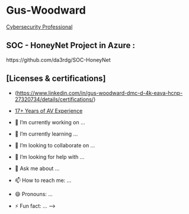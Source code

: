 # Gus-Woodward




<a href="https://www.linkedin.com/in/gus-woodward-dmc-d-4k-eava-hcnp-27320734/">Cybersecurity Professional</a>
 <br/>
<h2> SOC - HoneyNet Project in Azure :</h2> https://github.com/da3rdg/SOC-HoneyNet

 

<h2>[Licenses & certifications]</h2>

- (https://www.linkedin.com/in/gus-woodward-dmc-d-4k-eava-hcnp-27320734/details/certifications/)
- [17+ Years of AV Experience](https://www.avispl.com)
 
- 🔭 I’m currently working on ...
- 🌱 I’m currently learning ...
- 👯 I’m looking to collaborate on ...
- 🤔 I’m looking for help with ...
- 💬 Ask me about ...
- 📫 How to reach me: ...
- 😄 Pronouns: ...
- ⚡ Fun fact: ...
-->
